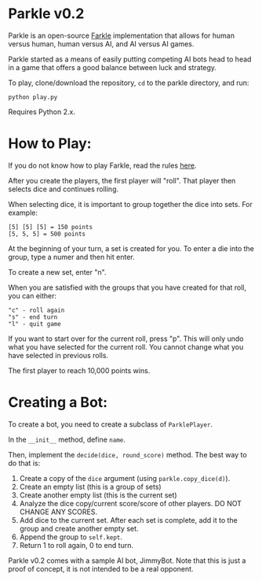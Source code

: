 Parkle v0.2 
=========== 

Parkle is an open-source [Farkle](http://en.wikipedia.org/wiki/Farkle)
implementation that allows for human versus human, human versus AI, 
and AI versus AI games.

Parkle started as a means of easily putting competing AI bots head to head
in a game that offers a good balance between luck and strategy.

To play, clone/download the repository, `cd` to the parkle directory, and run:

    python play.py

Requires Python 2.x.

How to Play:
============

If you do not know how to play Farkle, read the rules [here](http://en.wikipedia.org/wiki/Farkle).

After you create the players, the first player will "roll". That player
then selects dice and continues rolling.

When selecting dice, it is important to group together the dice into
sets. For example:

    [5] [5] [5] = 150 points
    [5, 5, 5] = 500 points

At the beginning of your turn, a set is created for you. To enter a
die into the group, type a numer and then hit enter.

To create a new set, enter "n".

When you are satisfied with the groups that you have created for that
roll, you can either:

    "c" - roll again
    "s" - end turn
    "l" - quit game

If you want to start over for the current roll, press "p". This will
only undo what you have selected for the current roll. You cannot
change what you have selected in previous rolls.

The first player to reach 10,000 points wins.

Creating a Bot:
===============

To create a bot, you need to create a subclass of `ParklePlayer`.

In the `__init__` method, define `name`.

Then, implement the `decide(dice, round_score)` method. The best way to
do that is:

1. Create a copy of the `dice` argument (using `parkle.copy_dice(d)`).
2. Create an empty list (this is a group of sets)
3. Create another empty list (this is the current set)
4. Analyze the dice copy/current score/score of other players. DO NOT CHANGE
ANY SCORES.
5. Add dice to the current set. After each set is complete, add it to the group
and create another empty set.
6. Append the group to `self.kept`.
7. Return 1 to roll again, 0 to end turn.

Parkle v0.2 comes with a sample AI bot, JimmyBot. Note that this is just a
proof of concept, it is not intended to be a real opponent.

